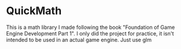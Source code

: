 # QuickMath

This is a math library I made following the book "Foundation of Game Engine Development Part 1". I only did the project for practice, it isn't intended to be used in an actual game engine. Just use glm
